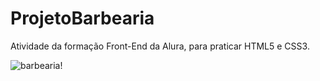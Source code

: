 # ProjetoBarbearia
Atividade da formação Front-End da Alura, para praticar HTML5 e CSS3.


![barbearia](https://user-images.githubusercontent.com/95857175/197749984-a650ecd0-6b74-4f9f-9f4c-886d5e27e2c7.png#vitrinedev)!
